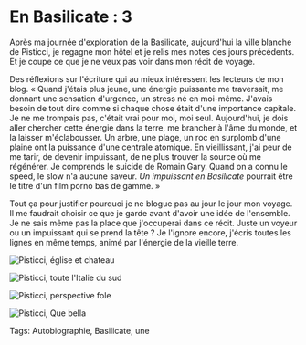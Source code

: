 # En Basilicate : 3

Après ma journée d'exploration de la Basilicate, aujourd'hui la ville blanche de Pisticci, je regagne mon hôtel et je relis mes notes des jours précédents. Et je coupe ce que je ne veux pas voir dans mon récit de voyage.<span id="more-33881"></span>

Des réflexions sur l'écriture qui au mieux intéressent les lecteurs de mon blog. « Quand j'étais plus jeune, une énergie puissante me traversait, me donnant une sensation d'urgence, un stress né en moi-même. J'avais besoin de tout dire comme si chaque chose était d'une importance capitale. Je ne me trompais pas, c'était vrai pour moi, moi seul. Aujourd'hui, je dois aller chercher cette énergie dans la terre, me brancher à l'âme du monde, et la laisser m'éclabousser. Un arbre, une plage, un roc en surplomb d'une plaine ont la puissance d'une centrale atomique. En vieillissant, j'ai peur de me tarir, de devenir impuissant, de ne plus trouver la source où me régénérer. Je comprends le suicide de Romain Gary. Quand on a connu le speed, le slow n'a aucune saveur. *Un impuissant en Basilicate* pourrait être le titre d'un film porno bas de gamme. »

Tout ça pour justifier pourquoi je ne blogue pas au jour le jour mon voyage. Il me faudrait choisir ce que je garde avant d'avoir une idée de l'ensemble. Je ne sais même pas la place que j'occuperai dans ce récit. Juste un voyeur ou un impuissant qui se prend la tête ? Je l'ignore encore, j'écris toutes les lignes en même temps, animé par l'énergie de la vieille terre.

![Pisticci, église et chateau](http://blog.tcrouzet.comhttps://tcrouzet.com/images_tc/2013/12/pisticci.jpg)

![Pisticci, toute l'Italie du sud](http://blog.tcrouzet.comhttps://tcrouzet.com/images_tc/2013/12/pisticci1.jpg)

![Pisticci, perspective fole](http://blog.tcrouzet.comhttps://tcrouzet.com/images_tc/2013/12/pisticci2.jpg)

![Pisticci, Que bella](http://blog.tcrouzet.comhttps://tcrouzet.com/images_tc/2013/12/pisticci3.jpg)



Tags: Autobiographie, Basilicate, une